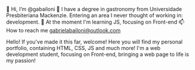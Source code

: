 👋 Hi, I’m @gabailoni
👀 I have a degree in gastronomy from Universidade Presbiteriana Mackenzie.
Entering an area I never thought of working in: development.
🌱 At the moment I'm learning JS, focusing on Front-end
📫 How to reach me gabrielabailoni@outlook.com

Hello! If you've made it this far, welcome! Here you will find my personal portfolio, containing HTML, CSS, JS and much more!
I'm a web development student, focusing on Front-end, bringing a web page to life is my passion!
